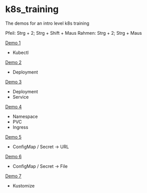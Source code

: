 # k8s_training

The demos for an intro level k8s training

Pfeil: Strg + 2; Strg + Shift + Maus
Rahmen: Strg + 2; Strg + Maus

[Demo 1](Demo_1/README.md)

- Kubectl

[Demo 2](Demo_2/README.md)

- Deployment
    
[Demo 3](Demo_3/README.md)

- Deployment
- Service

[Demo 4](Demo_4/README.md)

- Namespace
- PVC
- Ingress

[Demo 5](Demo_5/README.md)

- ConfigMap / Secret -> URL

[Demo 6](Demo_6/README.md)

- ConfigMap / Secret -> File

[Demo 7](Demo_7/README.md)

- Kustomize
